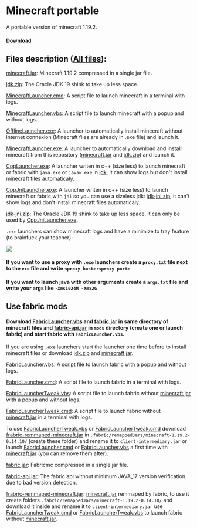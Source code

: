 # Minecraft portable

A portable version of minecraft 1.19.2.

#### [Download](https://github.com/chtibizoux/minecraft-portable/releases/download/v1.0.0/MinecraftLauncher.exe)

## Files description ([All files](https://github.com/chtibizoux/minecraft-portable/releases/tag/v1.0.0)):

[minecraft.jar](https://github.com/chtibizoux/minecraft-portable/releases/download/v1.0.0/minecraft.jar): Minecraft 1.19.2 compressed in a single jar file.

[jdk.zip](https://github.com/chtibizoux/minecraft-portable/releases/download/v1.0.0/jdk.zip): The Oracle JDK 19 shink to take up less space.

[MinecraftLauncher.cmd](https://github.com/chtibizoux/minecraft-portable/releases/download/v1.0.0/MinecraftLauncher.cmd): A script file to launch minecraft in a terminal with logs.

[MinecraftLauncher.vbs](https://github.com/chtibizoux/minecraft-portable/releases/download/v1.0.0/MinecraftLauncher.vbs): A script file to launch minecraft with a popup and without logs.

[OfflineLauncher.exe](https://github.com/chtibizoux/minecraft-portable/releases/download/v1.0.0/OfflineLauncher.exe): A launcher to automatically install minecraft without internet connexion (Minecraft files are already in .exe file) and launch it.

[MinecraftLauncher.exe](https://github.com/chtibizoux/minecraft-portable/releases/download/v1.0.0/MinecraftLauncher.exe): A launcher to automatically download and install minecraft from this repository ([minecraft.jar](https://github.com/chtibizoux/minecraft-portable/releases/download/v1.0.0/minecraft.jar) and [jdk.zip](https://github.com/chtibizoux/minecraft-portable/releases/download/v1.0.0/jdk.zip)) and launch it.

[CppLauncher.exe](https://github.com/chtibizoux/minecraft-portable/releases/download/v1.0.0/CppLauncher.exe): A launcher writen in c++ (size less) to launch minecraft or fabric with `java.exe` or `javaw.exe` in [jdk](https://github.com/chtibizoux/minecraft-portable/releases/download/v1.0.0/jdk.zip), it can show logs but don't install minecraft files automaticaly.

[CppJniLauncher.exe](https://github.com/chtibizoux/minecraft-portable/releases/download/v1.0.0/CppJniLauncher.exe): A launcher writen in c++ (size less) to launch minecraft or fabric with `jni` so you can use a sizeless jdk: [jdk-jni.zip](https://github.com/chtibizoux/minecraft-portable/releases/download/v1.0.0/jdk-jni.zip), it can't show logs and don't install minecraft files automaticaly.

[jdk-jni.zip](https://github.com/chtibizoux/minecraft-portable/releases/download/v1.0.0/jdk-jni.zip): The Oracle JDK 19 shink to take up less space, it can only be used by [CppJniLauncher.exe](https://github.com/chtibizoux/minecraft-portable/releases/download/v1.0.0/CppJniLauncher.exe). 

`.exe` launchers can show minecraft logs and have a minimize to tray feature (to brainfuck your teacher):

![](https://github.com/chtibizoux/minecraft-portable/raw/main/minimizeToTray.gif)

#### If you want to use a proxy with `.exe` launchers create a `proxy.txt` file next to the `exe` file and write `<proxy host>:<proxy port>`

#### If you want to launch java with other arguments create a `args.txt` file and write your args like `-Xms1024M -Xmx2G`

## Use fabric mods

#### Download [FabricLauncher.vbs](https://github.com/chtibizoux/minecraft-portable/releases/download/v1.0.0/FabricLauncher.vbs) and [fabric.jar](https://github.com/chtibizoux/minecraft-portable/releases/download/v1.0.0/fabric.jar) in same directory of minecraft files and [fabric-api.jar](https://github.com/chtibizoux/minecraft-portable/releases/download/v1.0.0/fabric-api.jar) in `mods` directory (create one or launch fabric) and start fabric with `FabricLauncher.vbs`.

If you are using `.exe` launchers start the launcher one time before to install minecraft files or download [jdk.zip](https://github.com/chtibizoux/minecraft-portable/releases/download/v1.0.0/jdk.zip) and [minecraft.jar](https://github.com/chtibizoux/minecraft-portable/releases/download/v1.0.0/minecraft.jar).

[FabricLauncher.vbs](https://github.com/chtibizoux/minecraft-portable/releases/download/v1.0.0/FabricLauncher.vbs): A script file to launch fabric with a popup and without logs.

[FabricLauncher.cmd](https://github.com/chtibizoux/minecraft-portable/releases/download/v1.0.0/FabricLauncher.cmd): A script file to launch fabric in a terminal with logs.

[FabricLauncherTweak.vbs](https://github.com/chtibizoux/minecraft-portable/releases/download/v1.0.0/FabricLauncherTweak.vbs): A script file to launch fabric without [minecraft.jar](https://github.com/chtibizoux/minecraft-portable/releases/download/v1.0.0/minecraft.jar) with a popup and without logs.

[FabricLauncherTweak.cmd](https://github.com/chtibizoux/minecraft-portable/releases/download/v1.0.0/FabricLauncherTweak.cmd): A script file to launch fabric without [minecraft.jar](https://github.com/chtibizoux/minecraft-portable/releases/download/v1.0.0/minecraft.jar) in a terminal with logs.

To use [FabricLauncherTweak.vbs](https://github.com/chtibizoux/minecraft-portable/releases/download/v1.0.0/FabricLauncherTweak.vbs) or [FabricLauncherTweak.cmd](https://github.com/chtibizoux/minecraft-portable/releases/download/v1.0.0/FabricLauncherTweak.cmd) download [frabric-remmaped-minecraft.jar](https://github.com/chtibizoux/minecraft-portable/releases/download/v1.0.0/frabric-remmaped-minecraft.jar) in `.fabric/remappedJars/minecraft-1.19.2-0.14.10/` (create these folder) and rename it to `client-intermediary.jar` or launch [FabricLauncher.cmd](https://github.com/chtibizoux/minecraft-portable/releases/download/v1.0.0/FabricLauncher.cmd) or [FabricLauncher.vbs](https://github.com/chtibizoux/minecraft-portable/releases/download/v1.0.0/FabricLauncher.vbs) a first time with [minecraft.jar](https://github.com/chtibizoux/minecraft-portable/releases/download/v1.0.0/minecraft.jar) (you can remove them after).

[fabric.jar](https://github.com/chtibizoux/minecraft-portable/releases/download/v1.0.0/fabric.jar): Fabricmc compressed in a single jar file.

[fabric-api.jar](https://github.com/chtibizoux/minecraft-portable/releases/download/v1.0.0/fabric-api.jar): The fabric api without minimum JAVA_17 version verification due to bad version detection.

[frabric-remmaped-minecraft.jar](https://github.com/chtibizoux/minecraft-portable/releases/download/v1.0.0/frabric-remmaped-minecraft.jar): [minecraft.jar](https://github.com/chtibizoux/minecraft-portable/releases/download/v1.0.0/minecraft.jar) remmaped by fabric, to use it create folders `.fabric/remappedJars/minecraft-1.19.2-0.14.10/` and download it inside and rename it to `client-intermediary.jar` use [FabricLauncherTweak.cmd](https://github.com/chtibizoux/minecraft-portable/releases/download/v1.0.0/FabricLauncherTweak.cmd) or [FabricLauncherTweak.vbs](https://github.com/chtibizoux/minecraft-portable/releases/download/v1.0.0/FabricLauncherTweak.vbs) to launch fabric without [minecraft.jar](https://github.com/chtibizoux/minecraft-portable/releases/download/v1.0.0/minecraft.jar).

